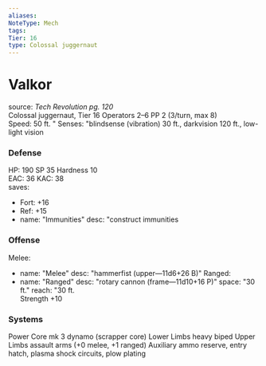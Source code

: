 ```yaml
---
aliases: 
NoteType: Mech
tags: 
Tier: 16
type: Colossal juggernaut
---
```


# Valkor

source:  _Tech Revolution pg. 120_  
Colossal juggernaut, Tier 16 
Operators 2–6
PP 2 (3/turn, max 8)  
Speed: 50 ft.
 "
Senses: "blindsense (vibration) 30 ft., darkvision 120 ft., low-light vision

### Defense

HP: 190
SP 35
Hardness 10  
EAC: 36
KAC: 38  
saves:
  - Fort: +16
  - Ref: +15  
  - name: "Immunities"
    desc: "construct immunities

### Offense

Melee:
  - name: "Melee"
    desc: "hammerfist (upper—11d6+26 B)"
Ranged:
  - name: "Ranged"
    desc: "rotary cannon (frame—11d10+16 P)"
space: "30 ft."
reach: "30 ft.  
Strength +10

### Systems

Power Core mk 3 dynamo (scrapper core)
Lower Limbs heavy biped
Upper Limbs assault arms (+0 melee, +1 ranged)
Auxiliary ammo reserve, entry hatch, plasma shock circuits, plow plating

